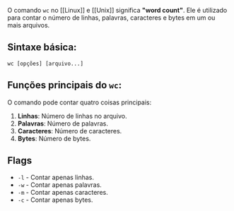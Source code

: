 O comando `wc` no [[Linux]] e [[Unix]] significa **"word count"**. Ele é utilizado para contar o número de linhas, palavras, caracteres e bytes em um ou mais arquivos.

## Sintaxe básica:

```shell
wc [opções] [arquivo...]
```

## Funções principais do `wc`:

O comando pode contar quatro coisas principais:

1. **Linhas**: Número de linhas no arquivo.
2. **Palavras**: Número de palavras.
3. **Caracteres**: Número de caracteres.
4. **Bytes**: Número de bytes.

## Flags

- `-l` - Contar apenas linhas.
- `-w` - Contar apenas palavras.
- `-m` - Contar apenas caracteres.
- `-c` - Contar apenas bytes.